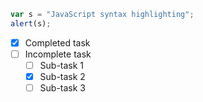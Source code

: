 ```javascript
var s = "JavaScript syntax highlighting";
alert(s);
```

- [x] Completed task
- [ ] Incomplete task
    - [ ] Sub-task 1
    - [x] Sub-task 2
    - [ ] Sub-task 3